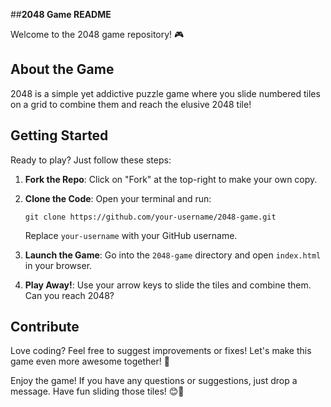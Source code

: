 ##**2048 Game README**

Welcome to the 2048 game repository! 🎮

## About the Game
2048 is a simple yet addictive puzzle game where you slide numbered tiles on a grid to combine them and reach the elusive 2048 tile!

## Getting Started
Ready to play? Just follow these steps:

1. **Fork the Repo**: Click on "Fork" at the top-right to make your own copy.

2. **Clone the Code**: Open your terminal and run:
   ```
   git clone https://github.com/your-username/2048-game.git
   ```
   Replace `your-username` with your GitHub username.

3. **Launch the Game**: Go into the `2048-game` directory and open `index.html` in your browser.

4. **Play Away!**: Use your arrow keys to slide the tiles and combine them. Can you reach 2048?

## Contribute
Love coding? Feel free to suggest improvements or fixes! Let's make this game even more awesome together! 🚀

Enjoy the game! If you have any questions or suggestions, just drop a message. Have fun sliding those tiles! 😊👾
